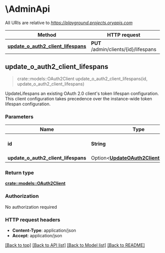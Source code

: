 # \AdminApi

All URIs are relative to *https://playground.projects.oryapis.com*

Method | HTTP request | Description
------------- | ------------- | -------------
[**update_o_auth2_client_lifespans**](AdminApi.md#update_o_auth2_client_lifespans) | **PUT** /admin/clients/{id}/lifespans | 



## update_o_auth2_client_lifespans

> crate::models::OAuth2Client update_o_auth2_client_lifespans(id, update_o_auth2_client_lifespans)


UpdateLifespans an existing OAuth 2.0 client's token lifespan configuration. This client configuration takes precedence over the instance-wide token lifespan configuration.

### Parameters


Name | Type | Description  | Required | Notes
------------- | ------------- | ------------- | ------------- | -------------
**id** | **String** | The id of the OAuth 2.0 Client. | [required] |
**update_o_auth2_client_lifespans** | Option<[**UpdateOAuth2ClientLifespans**](UpdateOAuth2ClientLifespans.md)> |  |  |

### Return type

[**crate::models::OAuth2Client**](oAuth2Client.md)

### Authorization

No authorization required

### HTTP request headers

- **Content-Type**: application/json
- **Accept**: application/json

[[Back to top]](#) [[Back to API list]](../README.md#documentation-for-api-endpoints) [[Back to Model list]](../README.md#documentation-for-models) [[Back to README]](../README.md)

